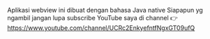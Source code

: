Aplikasi webview ini dibuat dengan bahasa Java native
Siapapun yg ngambil jangan lupa subscribe YouTube saya di channel 
👉 https://www.youtube.com/channel/UCRc2EnkyefntfNgxGT09ufQ

